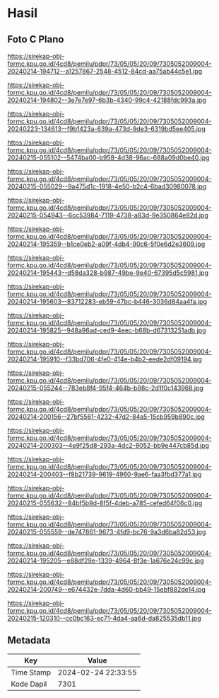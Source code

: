 # Hasil

## Foto C Plano

https://sirekap-obj-formc.kpu.go.id/4cd8/pemilu/pdpr/73/05/05/20/09/7305052009004-20240214-194712--a1257867-2548-4512-84cd-aa75ab44c5e1.jpg

https://sirekap-obj-formc.kpu.go.id/4cd8/pemilu/pdpr/73/05/05/20/09/7305052009004-20240214-194802--3e7e7e97-6b3b-4340-99c4-42188fdc993a.jpg

https://sirekap-obj-formc.kpu.go.id/4cd8/pemilu/pdpr/73/05/05/20/09/7305052009004-20240223-134613--f9b1423a-639a-473d-9de3-6319bd5ee405.jpg

https://sirekap-obj-formc.kpu.go.id/4cd8/pemilu/pdpr/73/05/05/20/09/7305052009004-20240215-055102--5474ba00-b958-4d38-96ac-688a09d0be40.jpg

https://sirekap-obj-formc.kpu.go.id/4cd8/pemilu/pdpr/73/05/05/20/09/7305052009004-20240215-055029--9a475d1c-1918-4e50-b2c4-6bad30980078.jpg

https://sirekap-obj-formc.kpu.go.id/4cd8/pemilu/pdpr/73/05/05/20/09/7305052009004-20240215-054943--6cc53984-7119-4738-a83d-9e350864e82d.jpg

https://sirekap-obj-formc.kpu.go.id/4cd8/pemilu/pdpr/73/05/05/20/09/7305052009004-20240214-195359--b1ce0eb2-a09f-4db4-90c6-5f0e6d2e3609.jpg

https://sirekap-obj-formc.kpu.go.id/4cd8/pemilu/pdpr/73/05/05/20/09/7305052009004-20240214-195443--d58da328-b987-49be-9e40-67395d5c5981.jpg

https://sirekap-obj-formc.kpu.go.id/4cd8/pemilu/pdpr/73/05/05/20/09/7305052009004-20240214-195603--83712283-eb59-47bc-b446-3036d84aa4fa.jpg

https://sirekap-obj-formc.kpu.go.id/4cd8/pemilu/pdpr/73/05/05/20/09/7305052009004-20240214-195825--948a96ad-ced9-4eec-b68b-d67313251adb.jpg

https://sirekap-obj-formc.kpu.go.id/4cd8/pemilu/pdpr/73/05/05/20/09/7305052009004-20240214-195910--f33bd706-4fe0-414e-b4b2-eede2df09194.jpg

https://sirekap-obj-formc.kpu.go.id/4cd8/pemilu/pdpr/73/05/05/20/09/7305052009004-20240215-055244--783eb8f4-95f4-464b-b98c-2d1f0c143968.jpg

https://sirekap-obj-formc.kpu.go.id/4cd8/pemilu/pdpr/73/05/05/20/09/7305052009004-20240214-200156--27bf5561-4232-47d2-84a5-15cb959b890c.jpg

https://sirekap-obj-formc.kpu.go.id/4cd8/pemilu/pdpr/73/05/05/20/09/7305052009004-20240214-200303--4e9f25d8-293a-4dc2-8052-bb9e447cb85d.jpg

https://sirekap-obj-formc.kpu.go.id/4cd8/pemilu/pdpr/73/05/05/20/09/7305052009004-20240214-200403--f8b21739-9619-4960-9ae6-faa3fbd377a1.jpg

https://sirekap-obj-formc.kpu.go.id/4cd8/pemilu/pdpr/73/05/05/20/09/7305052009004-20240215-055632--84bf5b9d-8f5f-4deb-a785-cefed64f06c0.jpg

https://sirekap-obj-formc.kpu.go.id/4cd8/pemilu/pdpr/73/05/05/20/09/7305052009004-20240215-055559--de747861-9673-4fd9-bc76-9a3d6ba82d53.jpg

https://sirekap-obj-formc.kpu.go.id/4cd8/pemilu/pdpr/73/05/05/20/09/7305052009004-20240214-195205--e88df29e-1339-4964-8f3e-1a676e24c99c.jpg

https://sirekap-obj-formc.kpu.go.id/4cd8/pemilu/pdpr/73/05/05/20/09/7305052009004-20240214-200749--e674432e-7dda-4d60-bb49-15ebf882de14.jpg

https://sirekap-obj-formc.kpu.go.id/4cd8/pemilu/pdpr/73/05/05/20/09/7305052009004-20240215-120310--cc0bc163-ec71-4da4-aa6d-da825535db11.jpg


## Metadata

| Key        | Value               |
| ---------- | ------------------- |
| Time Stamp | 2024-02-24 22:33:55 |
| Kode Dapil | 7301                |



